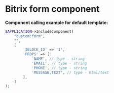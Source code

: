 # Bitrix form component

__Component calling example for default template:__
```php
$APPLICATION->IncludeComponent(
	"custom:form",
	"",
	[
        'IBLOCK_ID' => '1',
        'PROPS' => [
            'NAME', // type - string
            'EMAIL', // type - string
            'PHONE', // type - string
            'MESSAGE,TEXT', // type - html/text
        ],
    ]
);
```
